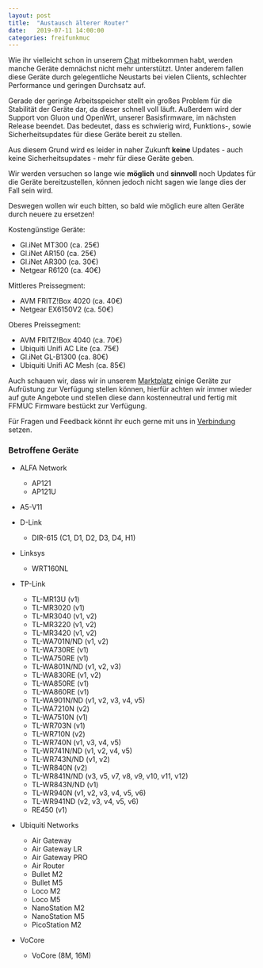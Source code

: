 ```yaml
---
layout: post
title:  "Austausch älterer Router"
date:   2019-07-11 14:00:00
categories: freifunkmuc
---
```


Wie ihr vielleicht schon in unserem [Chat](https://chat.ffmuc.net) mitbekommen habt, werden manche Geräte demnächst nicht mehr unterstützt. Unter anderem fallen diese Geräte durch gelegentliche Neustarts bei vielen Clients, schlechter Performance und geringen Durchsatz auf.

Gerade der geringe Arbeitsspeicher stellt ein großes Problem für die Stabilität der Geräte dar, da dieser schnell voll läuft. Außerdem wird der Support von Gluon und OpenWrt, unserer Basisfirmware, im nächsten Release beendet. Das bedeutet, dass es schwierig wird, Funktions-, sowie Sicherheitsupdates für diese Geräte bereit zu stellen.

Aus diesem Grund wird es leider in naher Zukunft **keine** Updates - auch keine Sicherheitsupdates - mehr für diese Geräte geben.

Wir werden versuchen so lange wie **möglich** und **sinnvoll** noch Updates für die Geräte bereitzustellen, können jedoch nicht sagen wie lange dies der Fall sein wird.

Deswegen wollen wir euch bitten, so bald wie möglich eure alten Geräte durch neuere zu ersetzen!

Kostengünstige Geräte:

* Gl.iNet MT300 (ca. 25€)
* Gl.iNet AR150 (ca. 25€)
* Gl.iNet AR300 (ca. 30€)
* Netgear R6120 (ca. 40€)

Mittleres Preissegment:

* AVM FRITZ!Box 4020 (ca. 40€)
* Netgear EX6150V2 (ca. 50€)

Oberes Preissegment:

* AVM FRITZ!Box 4040 (ca. 70€)
* Ubiquiti Unifi AC Lite (ca. 75€)
* Gl.iNet GL-B1300 (ca. 80€)
* Ubiquiti Unifi AC Mesh (ca. 85€)

Auch schauen wir, dass wir in unserem [Marktplatz](https://ffmuc.net/pad/p/Marktplatz) einige Geräte zur Aufrüstung zur Verfügung stellen können, hierfür achten wir immer wieder auf gute Angebote und stellen diese dann kostenneutral und fertig mit FFMUC Firmware bestückt zur Verfügung.

Für Fragen und Feedback könnt ihr euch gerne mit uns in [Verbindung](https://ffmuc.net/kontakt) setzen.

### Betroffene Geräte

* ALFA Network
  * AP121
  * AP121U
* A5-V11
* D-Link
  * DIR-615 (C1, D1, D2, D3, D4, H1)
* Linksys
  * WRT160NL
* TP-Link
  * TL-MR13U (v1)
  * TL-MR3020 (v1)
  * TL-MR3040 (v1, v2)
  * TL-MR3220 (v1, v2)
  * TL-MR3420 (v1, v2)
  * TL-WA701N/ND (v1, v2)
  * TL-WA730RE (v1)
  * TL-WA750RE (v1)
  * TL-WA801N/ND (v1, v2, v3)
  * TL-WA830RE (v1, v2)
  * TL-WA850RE (v1)
  * TL-WA860RE (v1)
  * TL-WA901N/ND (v1, v2, v3, v4, v5)
  * TL-WA7210N (v2)
  * TL-WA7510N (v1)
  * TL-WR703N (v1)
  * TL-WR710N (v2)
  * TL-WR740N (v1, v3, v4, v5)
  * TL-WR741N/ND (v1, v2, v4, v5)
  * TL-WR743N/ND (v1, v2)
  * TL-WR840N (v2)
  * TL-WR841N/ND (v3, v5, v7, v8, v9, v10, v11, v12)
  * TL-WR843N/ND (v1)
  * TL-WR940N (v1, v2, v3, v4, v5, v6)
  * TL-WR941ND (v2, v3, v4, v5, v6)
  * RE450 (v1)

* Ubiquiti Networks
  * Air Gateway
  * Air Gateway LR
  * Air Gateway PRO
  * Air Router
  * Bullet M2
  * Bullet M5
  * Loco M2
  * Loco M5
  * NanoStation M2
  * NanoStation M5
  * PicoStation M2
* VoCore
  * VoCore (8M, 16M)
